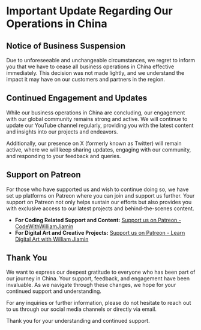 # Important Update Regarding Our Operations in China

## Notice of Business Suspension

Due to unforeseeable and unchangeable circumstances, we regret to inform you that we have to cease all business operations in China effective immediately. This decision was not made lightly, and we understand the impact it may have on our customers and partners in the region.

## Continued Engagement and Updates

While our business operations in China are concluding, our engagement with our global community remains strong and active. We will continue to update our YouTube channel regularly, providing you with the latest content and insights into our projects and endeavors.

Additionally, our presence on X (formerly known as Twitter) will remain active, where we will keep sharing updates, engaging with our community, and responding to your feedback and queries.

## Support on Patreon

For those who have supported us and wish to continue doing so, we have set up platforms on Patreon where you can join and support us further. Your support on Patreon not only helps sustain our efforts but also provides you with exclusive access to our latest projects and behind-the-scenes content.

- **For Coding Related Support and Content:** [Support us on Patreon - CodeWithWilliamJiamin](https://www.patreon.com/CodeWithWilliamJiamin)
- **For Digital Art and Creative Projects:** [Support us on Patreon - Learn Digital Art with William Jiamin](https://www.patreon.com/Williamjiamin)

## Thank You

We want to express our deepest gratitude to everyone who has been part of our journey in China. Your support, feedback, and engagement have been invaluable. As we navigate through these changes, we hope for your continued support and understanding.

For any inquiries or further information, please do not hesitate to reach out to us through our social media channels or directly via email.

Thank you for your understanding and continued support.


